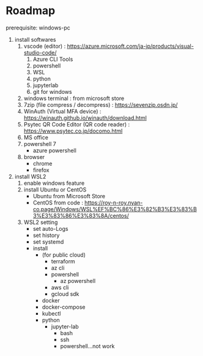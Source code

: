 # Roadmap

prerequisite: windows-pc

1. install softwares    
    1. vscode (editor) : https://azure.microsoft.com/ja-jp/products/visual-studio-code/  
        1. Azure CLI Tools  
        2. powershell  
        3. WSL  
        4. python
        1. jupyterlab
        1. git for windows
    2. windows terminal : from microsoft store  
    3. 7zip (file compress / decompress) : https://sevenzip.osdn.jp/  
    4. WinAuth (Virtual MFA device) : https://winauth.github.io/winauth/download.html  
    5. Psytec QR Code Editor (QR code reader) : https://www.psytec.co.jp/docomo.html  
    6. MS office
    7. powershell 7
        - azure powershell
    8. browser
        - chrome
        - firefox
2. install WSL2
    1. enable windows feature
    1. install Ubuntu or CentOS
        - Ubuntu from Microsoft Store
        - CentOS from code : https://roy-n-roy.nyan-co.page/Windows/WSL%EF%BC%86%E3%82%B3%E3%83%B3%E3%83%86%E3%83%8A/centos/
    1. WSL2 setting
        - set auto-Logs
        - set history
        - set systemd
        - install
            - (for public cloud)
                - terraform
                - az cli
                - powershell
                    - az powershell
                - aws cli
                - gcloud sdk
            - docker
            - docker-compose
            - kubectl
            - python
                - jupyter-lab
                    - bash
                    - ssh
                    - powershell...not work
  

